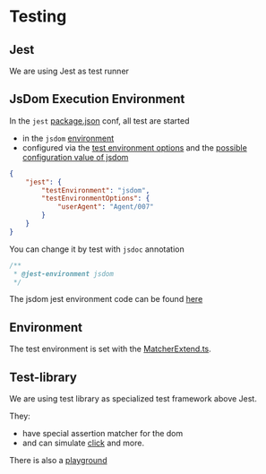 # Testing


## Jest

We are using Jest as test runner

## JsDom Execution Environment

In the `jest` [package.json](../package.json) conf, all test are started

* in the `jsdom` [environment](https://jestjs.io/docs/configuration#testenvironment-string)
* configured via the [test environment options](https://jestjs.io/docs/configuration#testenvironmentoptions-object) and
  the [possible configuration value of jsdom](https://github.com/jsdom/jsdom#customizing-jsdom)

```json
{
    "jest": {
        "testEnvironment": "jsdom",
        "testEnvironmentOptions": {
            "userAgent": "Agent/007"
        }
    }
}
```

You can change it by test with `jsdoc` annotation

```javascript
/**
 * @jest-environment jsdom
 */
```

The jsdom jest environment code can be
found [here](https://github.com/facebook/jest/blob/main/packages/jest-environment-jsdom/src/index.ts)

## Environment

The test environment is set with the [MatcherExtend.ts](../jest/JestExtend.js).

## Test-library

We are using test library as specialized test framework above Jest.

They:
  * have special assertion matcher for the dom
  * and can simulate [click](https://testing-library.com/docs/ecosystem-user-event#clickelement-eventinit-options)
and more.

There is also a [playground](https://testing-playground.com/)
